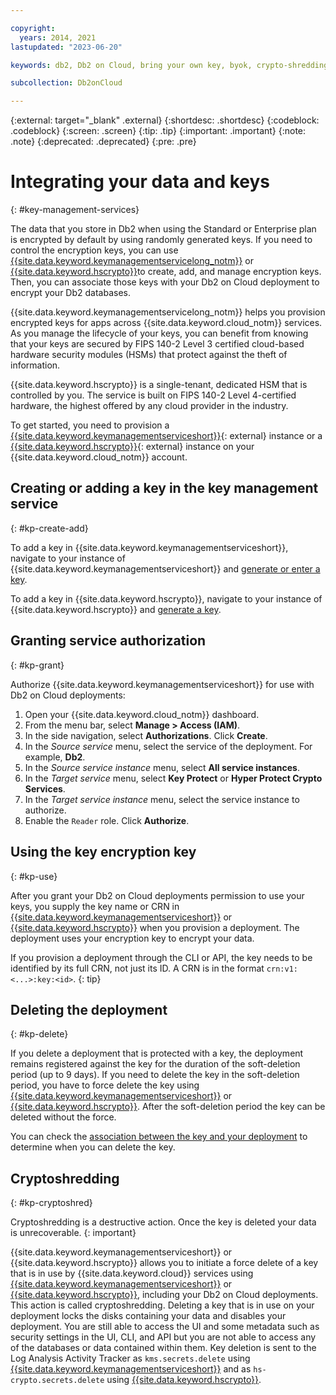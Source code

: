 ```yaml
---

copyright:
  years: 2014, 2021
lastupdated: "2023-06-20"

keywords: db2, Db2 on Cloud, bring your own key, byok, crypto-shredding, kyok, keep your own key

subcollection: Db2onCloud

---
```


 
{:external: target="_blank" .external}
{:shortdesc: .shortdesc}
{:codeblock: .codeblock}
{:screen: .screen}
{:tip: .tip}
{:important: .important}
{:note: .note}
{:deprecated: .deprecated}
{:pre: .pre}

# Integrating your data and keys 
{: #key-management-services}

The data that you store in Db2 when using the Standard or Enterprise plan is encrypted by default by using randomly generated keys. If you need to control the encryption keys, you can use [{{site.data.keyword.keymanagementservicelong_notm}}](/docs/key-protect?topic=key-protect-integrate-services) or [{{site.data.keyword.hscrypto}}](/docs/hs-crypto?topic=hs-crypto-get-started)to create, add, and manage encryption keys. Then, you can associate those keys with your Db2 on Cloud deployment to encrypt your Db2 databases.

{{site.data.keyword.keymanagementservicelong_notm}} helps you provision encrypted keys for apps across {{site.data.keyword.cloud_notm}} services. As you manage the lifecycle of your keys, you can benefit from knowing that your keys are secured by FIPS 140-2 Level 3 certified cloud-based hardware security modules (HSMs) that protect against the theft of information.

{{site.data.keyword.hscrypto}} is a single-tenant, dedicated HSM that is controlled by you. The service is built on FIPS 140-2 Level 4-certified hardware, the highest offered by any cloud provider in the industry.

To get started, you need to provision a [{{site.data.keyword.keymanagementserviceshort}}](https://cloud.ibm.com/catalog/services/key-protect){: external} instance or a [{{site.data.keyword.hscrypto}}](https://cloud.ibm.com/catalog/services/hs-crypto){: external} instance on your {{site.data.keyword.cloud_notm}} account.

## Creating or adding a key in the key management service
{: #kp-create-add}

To add a key in {{site.data.keyword.keymanagementserviceshort}}, navigate to your instance of {{site.data.keyword.keymanagementserviceshort}} and [generate or enter a key](/docs/key-protect?topic=key-protect-getting-started-tutorial).

To add a key in {{site.data.keyword.hscrypto}}, navigate to your instance of {{site.data.keyword.hscrypto}} and [generate a key](/docs/hs-crypto?topic=hs-crypto-get-started).

## Granting service authorization
{: #kp-grant}

Authorize {{site.data.keyword.keymanagementserviceshort}} for use with Db2 on Cloud deployments:

1. Open your {{site.data.keyword.cloud_notm}} dashboard.
1. From the menu bar, select **Manage > Access (IAM)**.
1. In the side navigation, select **Authorizations**. Click **Create**.
1. In the _Source service_ menu, select the service of the deployment. For example, **Db2**.
1. In the _Source service instance_ menu, select **All service instances**.
1. In the _Target service_ menu, select **Key Protect** or **Hyper Protect Crypto Services**.
1. In the _Target service instance_ menu, select the service instance to authorize.
1. Enable the `Reader` role. Click **Authorize**.

## Using the key encryption key
{: #kp-use}

After you grant your Db2 on Cloud deployments permission to use your keys, you supply the key name or CRN in  [{{site.data.keyword.keymanagementserviceshort}}](/docs/key-protect?topic=key-protect-view-keys) or [{{site.data.keyword.hscrypto}}](/docs/hs-crypto?topic=hs-crypto-view-keys) when you provision a deployment. The deployment uses your encryption key to encrypt your data.

If you provision a deployment through the CLI or API, the key needs to be identified by its full CRN, not just its ID. A CRN is in the format `crn:v1:<...>:key:<id>`.
{: tip}

## Deleting the deployment
{: #kp-delete}

If you delete a deployment that is protected with a key, the deployment remains registered against the key for the duration of the soft-deletion period (up to 9 days). If you need to delete the key in the soft-deletion period, you have to force delete the key using  [{{site.data.keyword.keymanagementserviceshort}}](/docs/key-protect?topic=key-protect-delete-keys) or  [{{site.data.keyword.hscrypto}}](/docs/hs-crypto?topic=hs-crypto-delete-keys). After the soft-deletion period the key can be deleted without the force. 

You can check the [association between the key and your deployment](/docs/key-protect?topic=key-protect-view-protected-resources) to determine when you can delete the key.

## Cryptoshredding
{: #kp-cryptoshred}

Cryptoshredding is a destructive action. Once the key is deleted your data is unrecoverable.
{: important}

{{site.data.keyword.keymanagementserviceshort}} or {{site.data.keyword.hscrypto}} allows you to initiate a force delete of a key that is in use by {{site.data.keyword.cloud}} services using [{{site.data.keyword.keymanagementserviceshort}}](/docs/key-protect?topic=key-protect-delete-keys) or [{{site.data.keyword.hscrypto}}](/docs/hs-crypto?topic=hs-crypto-delete-keys), including your Db2 on Cloud deployments. This action is called cryptoshredding. Deleting a key that is in use on your deployment locks the disks containing your data and disables your deployment. You are still able to access the UI and some metadata such as security settings in the UI, CLI, and API but you are not able to access any of the databases or data contained within them. Key deletion is sent to the Log Analysis Activity Tracker as `kms.secrets.delete` using [{{site.data.keyword.keymanagementserviceshort}}](/docs/key-protect?topic=key-protect-at-events) and as `hs-crypto.secrets.delete` using [{{site.data.keyword.hscrypto}}](/docs/hs-crypto?topic=hs-crypto-at-events).
